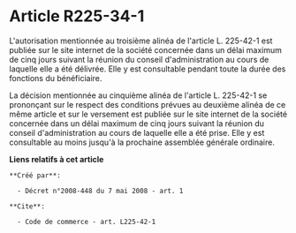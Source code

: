# Article R225-34-1

L'autorisation mentionnée au troisième alinéa de l'article L. 225-42-1 est publiée sur le site internet de la société
concernée dans un délai maximum de cinq jours suivant la réunion du conseil d'administration au cours de laquelle elle a été
délivrée. Elle y est consultable pendant toute la durée des fonctions du bénéficiaire. 

La décision mentionnée au cinquième alinéa de l'article L. 225-42-1 se prononçant sur le respect des conditions prévues au
deuxième alinéa de ce même article et sur le versement est publiée sur le site internet de la société concernée dans un délai
maximum de cinq jours suivant la réunion du conseil d'administration au cours de laquelle elle a été prise. Elle y est
consultable au moins jusqu'à la prochaine assemblée générale ordinaire.

**Liens relatifs à cet article**

	**Créé par**:

	  - Décret n°2008-448 du 7 mai 2008 - art. 1

	**Cite**:

	  - Code de commerce - art. L225-42-1
